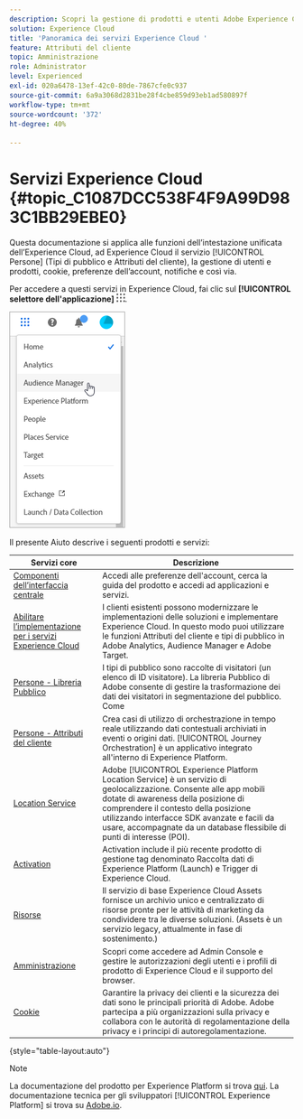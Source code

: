 ```yaml
---
description: Scopri la gestione di prodotti e utenti Adobe Experience Cloud, People (tipi di pubblico e attributi del cliente), Journey Orchestration, Offerte, Places, Experience Platform Launch e Mobile Services.
solution: Experience Cloud
title: 'Panoramica dei servizi Experience Cloud '
feature: Attributi del cliente
topic: Amministrazione
role: Administrator
level: Experienced
exl-id: 020a6478-13ef-42c0-80de-7867cfe0c937
source-git-commit: 6a9a3068d2831be28f4cbe859d93eb1ad580897f
workflow-type: tm+mt
source-wordcount: '372'
ht-degree: 40%

---
```


# Servizi Experience Cloud {#topic_C1087DCC538F4F9A99D983C1BB29EBE0}

Questa documentazione si applica alle funzioni dell’intestazione unificata dell’Experience Cloud, ad Experience Cloud il servizio [!UICONTROL Persone] (Tipi di pubblico e Attributi del cliente), la gestione di utenti e prodotti, cookie, preferenze dell’account, notifiche e così via.

Per accedere a questi servizi in Experience Cloud, fai clic sul **[!UICONTROL selettore dell&#39;applicazione]**
![](assets/menu-icon.png).

![](assets/platform-core-services.png)

Il presente Aiuto descrive i seguenti prodotti e servizi:

| Servizi core | Descrizione |
|--- |--- |
| [Componenti dell’interfaccia centrale](experience-cloud.md) | Accedi alle preferenze dell&#39;account, cerca la guida del prodotto e accedi ad applicazioni e servizi. |
| [Abilitare l’implementazione per i servizi Experience Cloud](core-services.md) | I clienti esistenti possono modernizzare le implementazioni delle soluzioni e implementare Experience Cloud. In questo modo puoi utilizzare le funzioni Attributi del cliente e tipi di pubblico in Adobe Analytics, Audience Manager e Adobe Target. |
| [Persone - Libreria Pubblico](audience-library.md) | I tipi di pubblico sono raccolte di visitatori (un elenco di ID visitatore). La libreria Pubblico di Adobe consente di gestire la trasformazione dei dati dei visitatori in segmentazione del pubblico. Come |
| [Persone - Attributi del cliente](attributes.md) | Crea casi di utilizzo di orchestrazione in tempo reale utilizzando dati contestuali archiviati in eventi o origini dati. [!UICONTROL Journey Orchestration] è un applicativo integrato all&#39;interno di Experience Platform. |
| [Location Service](https://experienceleague.adobe.com/docs/places/using/home.html?lang=en) | Adobe [!UICONTROL Experience Platform Location Service] è un servizio di geolocalizzazione. Consente alle app mobili dotate di awareness della posizione di comprendere il contesto della posizione utilizzando interfacce SDK avanzate e facili da usare, accompagnate da un database flessibile di punti di interesse (POI). |
| [Activation](activation.md) | Activation include il più recente prodotto di gestione tag denominato Raccolta dati di Experience Platform (Launch) e Trigger di Experience Cloud. |
| [Risorse](experience-cloud-assets.md) | Il servizio di base Experience Cloud Assets fornisce un archivio unico e centralizzato di risorse pronte per le attività di marketing da condividere tra le diverse soluzioni. (Assets è un servizio legacy, attualmente in fase di sostenimento.) |
| [Amministrazione](admin-getting-started.md) | Scopri come accedere ad Admin Console e gestire le autorizzazioni degli utenti e i profili di prodotto di Experience Cloud e il supporto del browser. |
| [Cookie](cookies-privacy.md) | Garantire la privacy dei clienti e la sicurezza dei dati sono le principali priorità di Adobe. Adobe partecipa a più organizzazioni sulla privacy e collabora con le autorità di regolamentazione della privacy e i principi di autoregolamentazione. |

{style=&quot;table-layout:auto&quot;}

>[!NOTE]
>
>La documentazione del prodotto per Experience Platform si trova [qui](https://experienceleague.adobe.com/docs/experience-platform/landing/home.html?lang=en). La documentazione tecnica per gli sviluppatori [!UICONTROL Experience Platform] si trova su [Adobe.io](https://www.adobe.io/apis/experienceplatform/home/services.html).